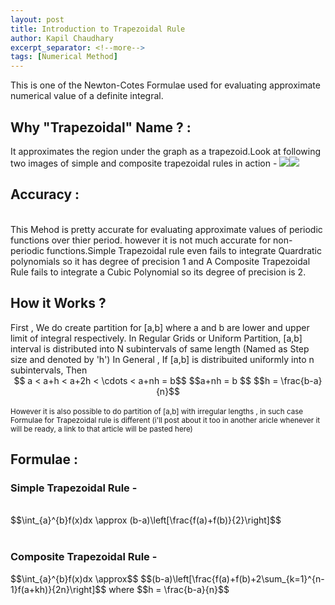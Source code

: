 ```yaml
---
layout: post
title: Introduction to Trapezoidal Rule
author: Kapil Chaudhary
excerpt_separator: <!--more-->
tags: [Numerical Method]
---
```

<p>This is one of the Newton-Cotes Formulae used for evaluating approximate numerical value of a definite integral.</p>
<!--more-->
<h2>Why "Trapezoidal" Name ? :</h2>
It approximates the region under the graph as a trapezoid.Look at following two images of simple and composite trapezoidal rules in action -
<img src="http://sirkapil.github.io/img/trapezoidal rule/220px-Trapezoidal_rule_illustration.png"><img src="https://sirkapil.github.io/img/trapezoidal%20rule/Composite_trapezoidal_rule_illustration.svg.png">
<h2>Accuracy : </h2><br />
This Mehod is pretty accurate for evaluating approximate values of periodic functions over thier period.
however it is not much accurate for non-periodic functions.Simple Trapezoidal rule even fails to integrate Quardratic polynomials so it has degree of precision 1 and A Composite Trapezoidal Rule fails to integrate a Cubic Polynomial so its degree of precision is 2.
<h2> How it Works ? </h2>
First , We do create partition for [a,b] where a and b are lower and upper limit of integral respectively.
In Regular Grids or Uniform Partition, [a,b] interval is distributed into N subintervals of same length (Named as Step size and denoted by 'h')
In General , If [a,b] is distribuited uniformly into n subintervals, Then
<center>$$ a < a+h < a+2h < \cdots < a+nh = b$$
$$a+nh = b $$ $$h = \frac{b-a}{n}$$</center>
<br /><small>However it is also possible to do partition of [a,b] with irregular lengths , in such case Formulae for Trapezoidal rule is different (i'll post about it too in another aricle whenever it will be ready, a link to that article will be pasted here)
</small>
<h2>Formulae :</h2>
<h3>Simple Trapezoidal Rule -</h3>
<br />
$$\int_{a}^{b}f(x)dx \approx (b-a)\left[\frac{f(a)+f(b)}{2}\right]$$<br /><br />
<h3>Composite Trapezoidal Rule -</h3>
$$\int_{a}^{b}f(x)dx \approx$$ $$(b-a)\left[\frac{f(a)+f(b)+2\sum_{k=1}^{n-1}f(a+kh)}{2n}\right]$$ where $$h = \frac{b-a}{n}$$
